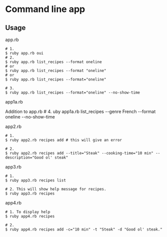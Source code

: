 # Command line app

## Usage

app.rb

    # 1. 
    $ ruby app.rb oui
    # 2. 
    $ ruby app.rb list_recipes --format oneline
    # or
    $ ruby app.rb list_recipes --format "oneline"
    # or
    $ ruby app.rb list_recipes --format="oneline"

    # 3.
    $ ruby app.rb list_recipes --format="oneline" --no-show-time

app1a.rb

Addition to app.rb
    # 4. uby app1a.rb list_recipes --genre French --format oneline --no-show-time

app2.rb

    # 1. 
    $ ruby app2.rb recipes add # this will give an error

    # 2. 
    $ ruby app2.rb recipes add --title="Steak" --cooking-time="10 min" --description="Good ol' steak"


app3.rb

    # 1. 
    $ ruby app3.rb recipes list

    # 2. This will show help message for recipes.
    $ ruby app3.rb recipes

app4.rb

    # 1. To display help
    $ ruby app4.rb recipes

    # 2.
    $ ruby app4.rb recipes add -c="10 min" -t "Steak" -d "Good ol' steak."
 
